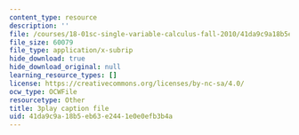 ```yaml
---
content_type: resource
description: ''
file: /courses/18-01sc-single-variable-calculus-fall-2010/41da9c9a18b5eb63e2441e0e0efb3b4a_kCPVBl953eY.srt
file_size: 60079
file_type: application/x-subrip
hide_download: true
hide_download_original: null
learning_resource_types: []
license: https://creativecommons.org/licenses/by-nc-sa/4.0/
ocw_type: OCWFile
resourcetype: Other
title: 3play caption file
uid: 41da9c9a-18b5-eb63-e244-1e0e0efb3b4a
---
```

